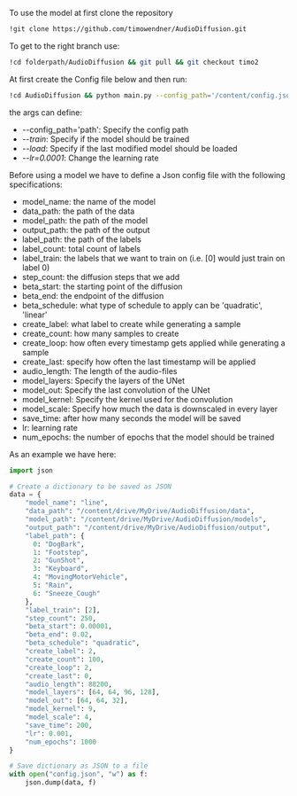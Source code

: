 To use the model at first clone the repository
```bash
!git clone https://github.com/timowendner/AudioDiffusion.git
```

To get to the right branch use:
```bash
!cd folderpath/AudioDiffusion && git pull && git checkout timo2
```

At first create the Config file below and then run:
```bash
!cd AudioDiffusion && python main.py --config_path='/content/config.json'
```
the args can define:
 - --config_path='path': Specify the config path
 - --*train*: Specify if the model should be trained 
 - --*load*: Specify if the last modified model should be loaded 
 - --*lr=0.0001*: Change the learning rate

Before using a model we have to define a Json config file with the following specifications:
 - model_name: the name of the model
 - data_path: the path of the data
 - model_path: the path of the model
 - output_path: the path of the output
 - label_path: the path of the labels
 - label_count: total count of labels
 - label_train: the labels that we want to train on (i.e. [0] would just train on label 0)
 - step_count: the diffusion steps that we add
 - beta_start: the starting point of the diffusion
 - beta_end: the endpoint of the diffusion
 - beta_schedule: what type of schedule to apply can be 'quadratic', 'linear'
 - create_label: what label to create while generating a sample
 - create_count: how many samples to create
 - create_loop: how often every timestamp gets applied while generating a sample
 - create_last: specify how often the last timestamp will be applied
 - audio_length: The length of the audio-files
 - model_layers: Specify the layers of the UNet
 - model_out: Specify the last convolution of the UNet
 - model_kernel: Specify the kernel used for the convolution
 - model_scale: Specify how much the data is downscaled in every layer
 - save_time: after how many seconds the model will be saved
 - lr: learning rate
 - num_epochs: the number of epochs that the model should be trained

As an example we have here:
```python
import json

# Create a dictionary to be saved as JSON
data = {
    "model_name": "line",
    "data_path": "/content/drive/MyDrive/AudioDiffusion/data",
    "model_path": "/content/drive/MyDrive/AudioDiffusion/models",
    "output_path": "/content/drive/MyDrive/AudioDiffusion/output",
    "label_path": {
      0: "DogBark",
      1: "Footstep",
      2: "GunShot",
      3: "Keyboard",
      4: "MovingMotorVehicle",
      5: "Rain",
      6: "Sneeze_Cough"
    },
    "label_train": [2],
    "step_count": 250,
    "beta_start": 0.00001,
    "beta_end": 0.02,
    "beta_schedule": "quadratic",
    "create_label": 2,
    "create_count": 100,
    "create_loop": 2,
    "create_last": 0,
    "audio_length": 88200,
    "model_layers": [64, 64, 96, 128],
    "model_out": [64, 64, 32],
    "model_kernel": 9,
    "model_scale": 4,
    "save_time": 200,
    "lr": 0.001,
    "num_epochs": 1000
}

# Save dictionary as JSON to a file
with open("config.json", "w") as f:
    json.dump(data, f)
```